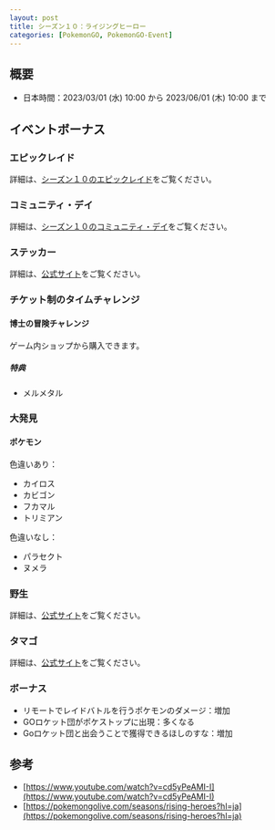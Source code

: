 ```yaml
---
layout: post
title: シーズン１０：ライジングヒーロー
categories: [PokemonGO, PokemonGO-Event]
---
```


## 概要

- 日本時間：2023/03/01 (水) 10:00 から 2023/06/01 (木) 10:00 まで

## イベントボーナス

### エピックレイド

詳細は、[シーズン１０のエピックレイド](https://game-resources.github.io/Post/Season-10-Epic-Raid/)をご覧ください。

### コミュニティ・デイ

詳細は、[シーズン１０のコミュニティ・デイ](https://game-resources.github.io/Post/Season-10-Community-Day/)をご覧ください。

### ステッカー

詳細は、[公式サイト](https://pokemongolive.com/seasons/rising-heroes?hl=ja#stickers)をご覧ください。

### チケット制のタイムチャレンジ

#### 博士の冒険チャレンジ

ゲーム内ショップから購入できます。

##### 特典

- メルメタル

### 大発見

#### ポケモン

色違いあり：

- カイロス
- カビゴン
- フカマル
- トリミアン

色違いなし：

- パラセクト
- ヌメラ

### 野生

詳細は、[公式サイト](https://pokemongolive.com/seasons/rising-heroes?hl=ja#spawns)をご覧ください。

### タマゴ

詳細は、[公式サイト](https://pokemongolive.com/seasons/rising-heroes?hl=ja#eggs)をご覧ください。

### ボーナス

- リモートでレイドバトルを行うポケモンのダメージ：増加
- GOロケット団がポケストップに出現：多くなる
- Goロケット団と出会うことで獲得できるほしのすな：増加

## 参考

- [https://www.youtube.com/watch?v=cd5yPeAMI-I](https://www.youtube.com/watch?v=cd5yPeAMI-I)
- [https://pokemongolive.com/seasons/rising-heroes?hl=ja](https://pokemongolive.com/seasons/rising-heroes?hl=ja)